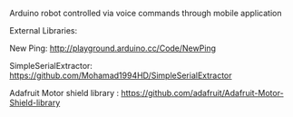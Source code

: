 Arduino robot controlled via voice commands through mobile application

External Libraries:

New Ping: http://playground.arduino.cc/Code/NewPing

SimpleSerialExtractor: https://github.com/Mohamad1994HD/SimpleSerialExtractor

Adafruit Motor shield library : https://github.com/adafruit/Adafruit-Motor-Shield-library
